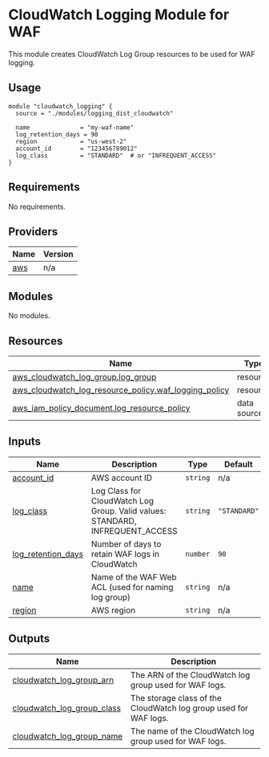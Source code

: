 # CloudWatch Logging Module for WAF

This module creates CloudWatch Log Group resources to be used for WAF logging.

## Usage

```hcl
module "cloudwatch_logging" {
  source = "./modules/logging_dist_cloudwatch"
  
  name              = "my-waf-name"
  log_retention_days = 90
  region            = "us-west-2"
  account_id        = "123456789012"
  log_class         = "STANDARD"  # or "INFREQUENT_ACCESS"
}
```

<!-- BEGIN_TF_DOCS -->
## Requirements

No requirements.

## Providers

| Name | Version |
|------|---------|
| <a name="provider_aws"></a> [aws](#provider\_aws) | n/a |

## Modules

No modules.

## Resources

| Name | Type |
|------|------|
| [aws_cloudwatch_log_group.log_group](https://registry.terraform.io/providers/hashicorp/aws/latest/docs/resources/cloudwatch_log_group) | resource |
| [aws_cloudwatch_log_resource_policy.waf_logging_policy](https://registry.terraform.io/providers/hashicorp/aws/latest/docs/resources/cloudwatch_log_resource_policy) | resource |
| [aws_iam_policy_document.log_resource_policy](https://registry.terraform.io/providers/hashicorp/aws/latest/docs/data-sources/iam_policy_document) | data source |

## Inputs

| Name | Description | Type | Default | Required |
|------|-------------|------|---------|:--------:|
| <a name="input_account_id"></a> [account\_id](#input\_account\_id) | AWS account ID | `string` | n/a | yes |
| <a name="input_log_class"></a> [log\_class](#input\_log\_class) | Log Class for CloudWatch Log Group. Valid values: STANDARD, INFREQUENT\_ACCESS | `string` | `"STANDARD"` | no |
| <a name="input_log_retention_days"></a> [log\_retention\_days](#input\_log\_retention\_days) | Number of days to retain WAF logs in CloudWatch | `number` | `90` | no |
| <a name="input_name"></a> [name](#input\_name) | Name of the WAF Web ACL (used for naming log group) | `string` | n/a | yes |
| <a name="input_region"></a> [region](#input\_region) | AWS region | `string` | n/a | yes |

## Outputs

| Name | Description |
|------|-------------|
| <a name="output_cloudwatch_log_group_arn"></a> [cloudwatch\_log\_group\_arn](#output\_cloudwatch\_log\_group\_arn) | The ARN of the CloudWatch log group used for WAF logs. |
| <a name="output_cloudwatch_log_group_class"></a> [cloudwatch\_log\_group\_class](#output\_cloudwatch\_log\_group\_class) | The storage class of the CloudWatch log group used for WAF logs. |
| <a name="output_cloudwatch_log_group_name"></a> [cloudwatch\_log\_group\_name](#output\_cloudwatch\_log\_group\_name) | The name of the CloudWatch log group used for WAF logs. |
<!-- END_TF_DOCS -->
